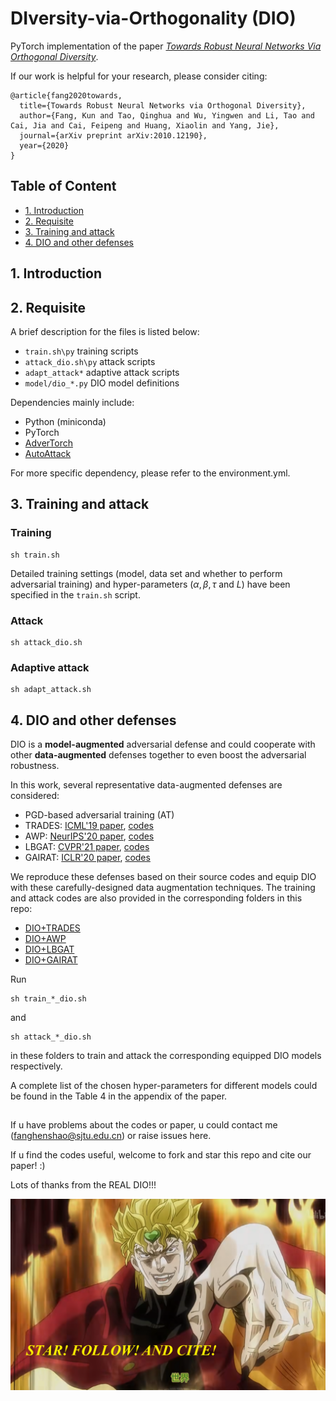 # DIversity-via-Orthogonality (DIO)

PyTorch implementation of the paper [*Towards Robust Neural Networks Via Orthogonal Diversity*](https://arxiv.org/abs/2010.12190).

If our work is helpful for your research, please consider citing:

```
@article{fang2020towards,
  title={Towards Robust Neural Networks via Orthogonal Diversity},
  author={Fang, Kun and Tao, Qinghua and Wu, Yingwen and Li, Tao and Cai, Jia and Cai, Feipeng and Huang, Xiaolin and Yang, Jie},
  journal={arXiv preprint arXiv:2010.12190},
  year={2020}
}
```

## Table of Content
  - [1. Introduction](#1introduction)
  - [2. Requisite](#2requisite)
  - [3. Training and attack](#3training-and-attack)
  - [4. DIO and other defenses](#4dio-and-other-defenses)

## 1. Introduction


## 2. Requisite

A brief description for the files is listed below:
- `train.sh\py` training scripts
- `attack_dio.sh\py` attack scripts 
- `adapt_attack*` adaptive attack scripts
- `model/dio_*.py` DIO model definitions

Dependencies mainly include:
- Python (miniconda)
- PyTorch
- [AdverTorch](https://github.com/BorealisAI/advertorch)
- [AutoAttack](https://github.com/fra31/auto-attack)

For more specific dependency, please refer to the environment.yml.

## 3. Training and attack

### Training

```
sh train.sh
```

Detailed training settings (model, data set and whether to perform adversarial training) and hyper-parameters ($\alpha,\beta,\tau$ and $L$) have been specified in the `train.sh` script.

### Attack

```
sh attack_dio.sh
```

### Adaptive attack

```
sh adapt_attack.sh
```

## 4. DIO and other defenses

DIO is a **model-augmented** adversarial defense and could cooperate with other **data-augmented** defenses together to even boost the adversarial robustness.

In this work, several representative data-augmented defenses are considered:
- PGD-based adversarial training (AT)
- TRADES: [ICML'19 paper](http://proceedings.mlr.press/v97/zhang19p/zhang19p.pdf), [codes](https://github.com/yaodongyu/TRADES/)
- AWP: [NeurIPS'20 paper](https://proceedings.neurips.cc/paper/2020/file/1ef91c212e30e14bf125e9374262401f-Paper.pdf), [codes](https://github.com/csdongxian/AWP)
- LBGAT: [CVPR'21 paper](https://openaccess.thecvf.com/content/ICCV2021/papers/Cui_Learnable_Boundary_Guided_Adversarial_Training_ICCV_2021_paper.pdf), [codes](https://github.com/dvlab-research/LBGAT)
- GAIRAT: [ICLR'20 paper](https://arxiv.org/pdf/2010.01736.pdf), [codes](https://github.com/zjfheart/Geometry-aware-Instance-reweighted-Adversarial-Training)

We reproduce these defenses based on their source codes and equip DIO with these carefully-designed data augmentation techniques. The training and attack codes are also provided in the corresponding folders in this repo:
- [DIO+TRADES](./DIO+TRADES/)
- [DIO+AWP](./DIO+AWP/)
- [DIO+LBGAT](./DIO+LBGAT/)
- [DIO+GAIRAT](./DIO+GAIRAT/)

Run
```
sh train_*_dio.sh
```
and 
```
sh attack_*_dio.sh
```
in these folders to train and attack the corresponding equipped DIO models respectively.

A complete list of the chosen hyper-parameters for different models could be found in the Table 4 in the appendix of the paper.

## 

If u have problems about the codes or paper, u could contact me (fanghenshao@sjtu.edu.cn) or raise issues here.

If u find the codes useful, welcome to fork and star this repo and cite our paper! :)

Lots of thanks from the REAL DIO!!!

![avatar](./pics/REAL-DIO.png)

<!-- # Dependencies
- python 3.6 (miniconda)
- PyTorch 1.5.0

# File Descriptions

- `train.sh,.py` training scripts for OMP model
- `train_ablation.sh,py` ablation training scripts for OMP model
- `test.sh,.py` test scripts for OMP model
- `white_attack_1,2,3.sh,.py` white-box attack scripts for OMP model
- `black_attack.sh,.py` black-box attack scripts for OMP model

# Usage

We provide trained model files in the `./save/` directory. Users could directly check the performance of these models.

## training

To reproduce the training, users can run the `train.sh` shell scripts directly on the command line.
```
sh train.sh
```

## test

To test the performance of each path in an OMP model, users can run the `test.sh` shell scripts directly on the command line.
```
sh test.sh
```

## attack

To evaluate the robustness of OMP model, users can run the attack scripts directly on the command line. Detailed descriptions of every attack script are listed as follows.
- **white_attack_1** performs white-box FGSM and PGD attacks on **EACH** path in an OMP model. In this setting, each path in the OMP model is viewed as a single network, and we evaluate the robustness of these individual networks.
- **white_attack_2** performs white-box FGSM and PGD attacks on the **SELECTED** path in an OMP model. The resulting adversarial examples are then reclassified by **OTHER** paths in the OMP model. In this setting, we evaluate the transferability of the adversarial examples among different paths in an OMP model. 
- **white_attack_3** performs white-box FGSM and PGD attacks on **ALL** the paths in an OMP model. The resulting adversarial examples are then reclassified by **OTHER** paths in the OMP model. In this setting, we evaluate the robustness of each path by simultaneously attacking all the paths.
- **black_attack** performs white-box FGSM and PGD attacks on vanilla-trained networks. The resulting adversarial examples are then reclassified by each path in an OMP model. In this setting, we evaluate the robustness of OMP model against black-box attacks.

## 

If u have problems about the codes or paper, u could contact me (fanghenshao@sjtu.edu.cn) or raise issues in GitHub.

If u find the codes useful, welcome to fork and star this repo and cite our paper! :)

```
@ARTICLE{2020arXiv201012190F,
       author = {{Fang}, Kun and {Wu}, Yingwen and {Li}, Tao and {Huang}, Xiaolin and
         {Yang}, Jie},
        title = "{Learn Robust Features via Orthogonal Multi-Path}",
      journal = {arXiv e-prints},
     keywords = {Computer Science - Computer Vision and Pattern Recognition, Computer Science - Machine Learning},
         year = 2020,
        month = oct,
          eid = {arXiv:2010.12190},
        pages = {arXiv:2010.12190},
archivePrefix = {arXiv},
       eprint = {2010.12190},
 primaryClass = {cs.CV},
       adsurl = {https://ui.adsabs.harvard.edu/abs/2020arXiv201012190F},
      adsnote = {Provided by the SAO/NASA Astrophysics Data System}
}
``` -->